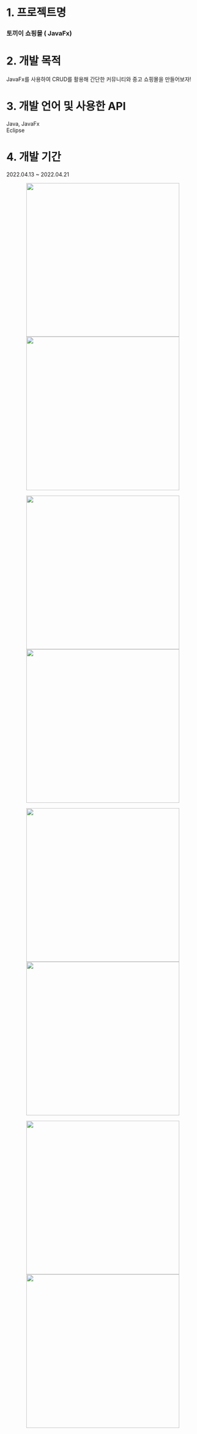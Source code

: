 # 1. 프로젝트명

### 토끼이 쇼핑몰 ( JavaFx)

# 2. 개발 목적

JavaFx를 사용하여 CRUD를 활용해 간단한 커뮤니티와 중고 쇼핑몰을 만들어보자!

# 3. 개발 언어 및 사용한 API

Java, JavaFx <br>
Eclipse <br>


# 4. 개발 기간
2022.04.13 ~ 2022.04.21


<p align="center">
<img src="https://user-images.githubusercontent.com/98489230/174474496-551f9630-8fa3-484e-8a64-609724e98a18.png" width="400px">
<img src="https://user-images.githubusercontent.com/98489230/174474497-872ea664-a652-4322-a842-bc8cdac31889.png" width="400px">
</p>

<p align="center">
<img src="https://user-images.githubusercontent.com/98489230/174474497-872ea664-a652-4322-a842-bc8cdac31889.png" width="400px">
<img src="https://user-images.githubusercontent.com/98489230/174474500-b4810090-20cc-4920-9bfa-b284da74e1b1.png" width="400px">
</p>

<p align="center">
<img src="https://user-images.githubusercontent.com/98489230/174474491-9730b573-b9f9-463d-aa6e-dd5b2b28bb88.png" width="400px">
<img src="https://user-images.githubusercontent.com/98489230/174474493-863c1c6c-1522-44be-9ad2-71cd76b338ab.png" width="400px">
</p>

<p align="center">
<img src="https://user-images.githubusercontent.com/98489230/174474494-af739c85-6941-4160-a70f-3e1fd77a1cf4.png" width="400px">
<img src="https://user-images.githubusercontent.com/98489230/174474495-6bbd747e-12ff-4065-94a1-9635036b43f4.png" width="400px">
</p>
